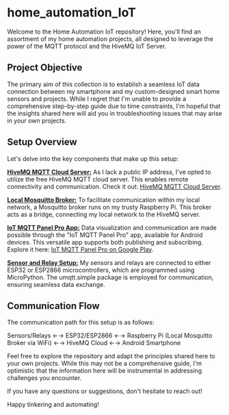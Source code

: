 # home_automation_IoT
Welcome to the Home Automation IoT repository! Here, you'll find an assortment of my home automation projects, all designed to leverage the power of the MQTT protocol and the HiveMQ IoT Server.

## Project Objective
The primary aim of this collection is to establish a seamless IoT data connection between my smartphone and my custom-designed smart home sensors and projects. While I regret that I'm unable to provide a comprehensive step-by-step guide due to time constraints, I'm hopeful that the insights shared here will aid you in troubleshooting issues that may arise in your own projects.

## Setup Overview
Let's delve into the key components that make up this setup:

<ins>**HiveMQ MQTT Cloud Server:**</ins> As I lack a public IP address, I've opted to utilize the free HiveMQ MQTT cloud server. This enables remote connectivity and communication. Check it out: [HiveMQ MQTT Cloud Server](https://www.hivemq.com/mqtt-cloud-broker/).

<ins>**Local Mosquitto Broker:**</ins> To facilitate communication within my local network, a Mosquitto broker runs on my trusty Raspberry Pi. This broker acts as a bridge, connecting my local network to the HiveMQ server.

<ins>**IoT MQTT Panel Pro App:**</ins> Data visualization and communication are made possible through the "IoT MQTT Panel Pro" app, available for Android devices. This versatile app supports both publishing and subscribing. Explore it here: [IoT MQTT Panel Pro on Google Play](https://play.google.com/store/apps/details?id=snr.lab.iotmqttpanel.prod&hl=en_US).

<ins>**Sensor and Relay Setup:**</ins> My sensors and relays are connected to either ESP32 or ESP2866 microcontrollers, which are programmed using MicroPython. The umqtt.simple package is employed for communication, ensuring seamless data exchange.

## Communication Flow
The communication path for this setup is as follows:

Sensors/Relays ←→ ESP32/ESP2866 ←→ Raspberry Pi (Local Mosquitto Broker via WiFi) ←→ HiveMQ Cloud ←→ Android Smartphone

Feel free to explore the repository and adapt the principles shared here to your own projects. While this may not be a comprehensive guide, I'm optimistic that the information here will be instrumental in addressing challenges you encounter.

If you have any questions or suggestions, don't hesitate to reach out!

Happy tinkering and automating!
